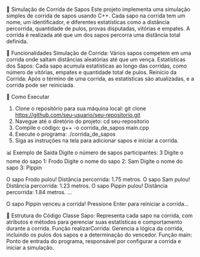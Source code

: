 🐸 Simulação de Corrida de Sapos
Este projeto implementa uma simulação simples de corrida de sapos usando C++. Cada sapo na corrida tem um nome, um identificador, e diferentes estatísticas como a distância percorrida, quantidade de pulos, provas disputadas, vitórias e empates. A corrida é realizada até que um dos sapos percorra uma distância total definida.

📝 Funcionalidades
Simulação de Corrida: Vários sapos competem em uma corrida onde saltam distâncias aleatórias até que um vença.
Estatísticas dos Sapos: Cada sapo acumula estatísticas ao longo das corridas, como número de vitórias, empates e quantidade total de pulos.
Reinício da Corrida: Após o término de uma corrida, as estatísticas são atualizadas, e a corrida pode ser reiniciada.

🚀 Como Executar
1. Clone o repositório para sua máquina local:
git clone https://github.com/seu-usuario/seu-repositorio.git
2. Navegue até o diretório do projeto:
cd seu-repositorio
3. Compile o código:
g++ -o corrida_de_sapos main.cpp
4. Execute o programa:
./corrida_de_sapos
5. Siga as instruções na tela para adicionar sapos e iniciar a corrida.

📊 Exemplo de Saída
Digite o número de sapos participantes: 3
Digite o nome do sapo 1: Frodo
Digite o nome do sapo 2: Sam
Digite o nome do sapo 3: Pippin

O sapo Frodo pulou! Distância percorrida: 1.75 metros.
O sapo Sam pulou! Distância percorrida: 1.23 metros.
O sapo Pippin pulou! Distância percorrida: 1.84 metros.
...

O sapo Pippin venceu a corrida!
Pressione Enter para reiniciar a corrida...

🔧 Estrutura do Código
Classe Sapo: Representa cada sapo na corrida, com atributos e métodos para gerenciar suas estatísticas e comportamento durante a corrida.
Função realizarCorrida: Gerencia a lógica da corrida, incluindo os pulos dos sapos e a determinação do vencedor.
Função main: Ponto de entrada do programa, responsável por configurar a corrida e iniciar a simulação.
